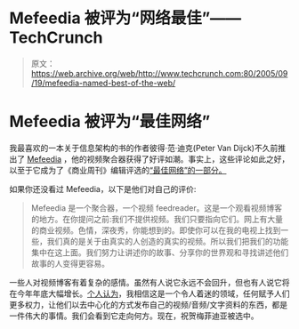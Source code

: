 # Mefeedia 被评为“网络最佳”——TechCrunch

> 原文：<https://web.archive.org/web/http://www.techcrunch.com:80/2005/09/19/mefeedia-named-best-of-the-web/>

# Mefeedia 被评为“最佳网络”

我最喜欢的一本关于信息架构的书的作者彼得·范·迪克(Peter Van Dijck)不久前推出了 [Mefeedia](https://web.archive.org/web/20220628150907/http://www.mefeedia.com/) ，他的视频聚合器获得了好评如潮。事实上，这些评论如此之好，以至于它成为了《商业周刊》编辑评选的[“最佳网络”的一部分。](https://web.archive.org/web/20220628150907/http://www.businessweek.com/technology/bestof/editorpicks.htm)

如果你还没看过 Mefeedia，以下是他们对自己的评价:

> Mefeedia 是一个聚合器，一个视频 feedreader。这是一个观看视频博客的地方。在你提问之前:我们不提供视频。我们只要指向它们。网上有大量的商业视频。色情，深夜秀，你能想到的。即使你可以在我的电视上找到一些，我们真的是关于由真实的人创造的真实的视频。所以我们把我们的功能集中在这上面。我们努力让讲述你的故事、分享你的世界观和寻找讲述他们故事的人变得更容易。

一些人对视频博客有着复杂的感情。虽然有人说它永远不会回升，但也有人说它将在今年年底大幅增长。[个人认为](https://web.archive.org/web/20220628150907/http://webreakstuff.com/)，我相信这是一个令人着迷的领域，任何赋予人们更多权力，让他们以去中心化的方式发布自己的视频/音频/文字资料的东西，都是一件伟大的事情。我们会看到它走向何方。现在，祝贺梅菲迪亚被选中。